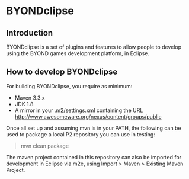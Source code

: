BYONDclipse
===========
Introduction
------------
BYONDclipse is a set of plugins and features to allow people to develop using 
the BYOND games development platform, in Eclipse.

How to develop BYONDclipse
---------------------------
For building BYONDclipse, you require as minimum:

 * Maven 3.3.x
 * JDK 1.8
 * A mirror in your .m2/settings.xml containing the URL
    http://www.awesomeware.org/nexus/content/groups/public

Once all set up and assuming mvn is in your PATH, the following can be used to 
package a local P2 repository you can use in testing:

> mvn clean package

The maven project contained in this repository can also be imported for 
development in Eclipse via m2e, using Import > Maven > Existing Maven Project.